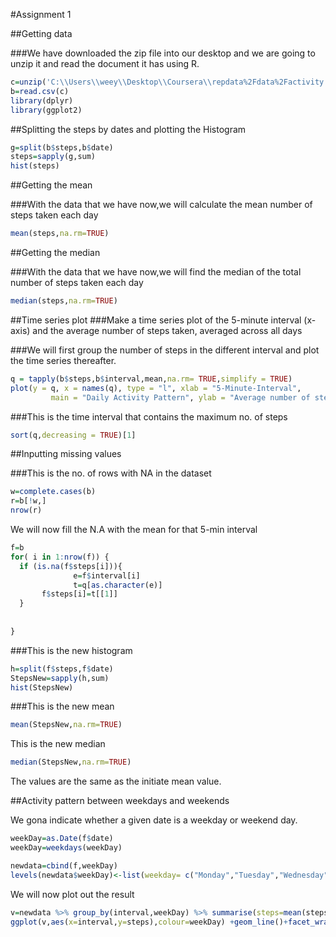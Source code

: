 #Assignment 1

##Getting data

###We have downloaded the zip file into our desktop and we are going to unzip it and read the document it has using R.
```r
c=unzip('C:\\Users\\weey\\Desktop\\Coursera\\repdata%2Fdata%2Factivity.zip')
b=read.csv(c)
library(dplyr)
library(ggplot2)

```

##Splitting the steps by dates and plotting the Histogram


```r
g=split(b$steps,b$date)
steps=sapply(g,sum)
hist(steps)
```

##Getting the mean

###With the data that we have now,we will calculate the mean number of steps taken each day
```r
mean(steps,na.rm=TRUE)
```

##Getting the median

###With the data that we have now,we will find the median of the total number of steps taken each day
```r
median(steps,na.rm=TRUE)
```


##Time series plot
###Make a time series plot of the 5-minute interval (x-axis) and the average number of steps taken, averaged across all days

###We will first group the number of steps in the different interval and plot the time series thereafter.
```r
q = tapply(b$steps,b$interval,mean,na.rm= TRUE,simplify = TRUE)
plot(y = q, x = names(q), type = "l", xlab = "5-Minute-Interval", 
         main = "Daily Activity Pattern", ylab = "Average number of steps")
```

###This is the time interval that contains the maximum no. of steps
```r
sort(q,decreasing = TRUE)[1]
```
##Inputting missing values

###This is the no. of rows with NA in the dataset
```r
w=complete.cases(b)
r=b[!w,]
nrow(r)
```

We will now fill the N.A with the mean for that 5-min interval
```r
f=b
for( i in 1:nrow(f)) {
  if (is.na(f$steps[i])){
              e=f$interval[i]  
              t=q[as.character(e)]
       f$steps[i]=t[[1]]
  }
  
  
}
```

###This is the new histogram
```r
h=split(f$steps,f$date)
StepsNew=sapply(h,sum)
hist(StepsNew)
```


###This is the new mean
```r
mean(StepsNew,na.rm=TRUE)
```

This is the new median
```r
median(StepsNew,na.rm=TRUE)
```

The values are the same as the initiate mean value.

##Activity pattern between weekdays and weekends

We gona indicate whether a given date is a weekday or weekend day.
```r
weekDay=as.Date(f$date)
weekDay=weekdays(weekDay)

newdata=cbind(f,weekDay)
levels(newdata$weekDay)<-list(weekday= c("Monday","Tuesday","Wednesday","Thursday","Friday"), weekend=c("Saturday","Sunday"))
```
We will now plot out the result
```r
v=newdata %>% group_by(interval,weekDay) %>% summarise(steps=mean(steps))
ggplot(v,aes(x=interval,y=steps),colour=weekDay) +geom_line()+facet_wrap(~weekDay, ncol = 1, nrow=2)
```

